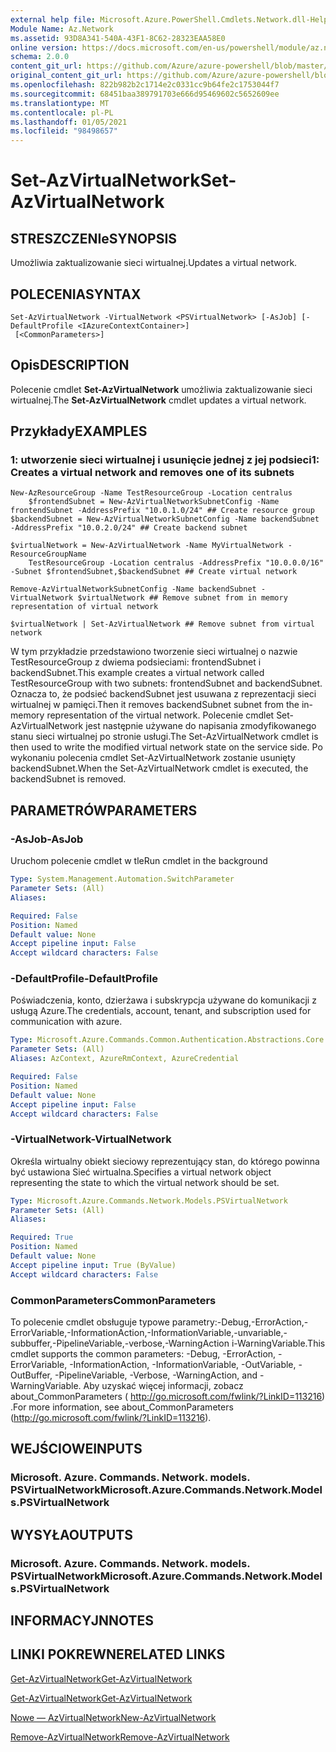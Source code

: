 ```yaml
---
external help file: Microsoft.Azure.PowerShell.Cmdlets.Network.dll-Help.xml
Module Name: Az.Network
ms.assetid: 93D8A341-540A-43F1-8C62-28323EAA58E0
online version: https://docs.microsoft.com/en-us/powershell/module/az.network/set-azvirtualnetwork
schema: 2.0.0
content_git_url: https://github.com/Azure/azure-powershell/blob/master/src/Network/Network/help/Set-AzVirtualNetwork.md
original_content_git_url: https://github.com/Azure/azure-powershell/blob/master/src/Network/Network/help/Set-AzVirtualNetwork.md
ms.openlocfilehash: 822b982b2c1714e2c0331cc9b64fe2c1753044f7
ms.sourcegitcommit: 68451baa389791703e666d95469602c5652609ee
ms.translationtype: MT
ms.contentlocale: pl-PL
ms.lasthandoff: 01/05/2021
ms.locfileid: "98498657"
---
```

# <span data-ttu-id="abec3-101">Set-AzVirtualNetwork</span><span class="sxs-lookup"><span data-stu-id="abec3-101">Set-AzVirtualNetwork</span></span>

## <span data-ttu-id="abec3-102">STRESZCZENIe</span><span class="sxs-lookup"><span data-stu-id="abec3-102">SYNOPSIS</span></span>
<span data-ttu-id="abec3-103">Umożliwia zaktualizowanie sieci wirtualnej.</span><span class="sxs-lookup"><span data-stu-id="abec3-103">Updates a virtual network.</span></span>

## <span data-ttu-id="abec3-104">POLECENIA</span><span class="sxs-lookup"><span data-stu-id="abec3-104">SYNTAX</span></span>

```
Set-AzVirtualNetwork -VirtualNetwork <PSVirtualNetwork> [-AsJob] [-DefaultProfile <IAzureContextContainer>]
 [<CommonParameters>]
```

## <span data-ttu-id="abec3-105">Opis</span><span class="sxs-lookup"><span data-stu-id="abec3-105">DESCRIPTION</span></span>
<span data-ttu-id="abec3-106">Polecenie cmdlet **Set-AzVirtualNetwork** umożliwia zaktualizowanie sieci wirtualnej.</span><span class="sxs-lookup"><span data-stu-id="abec3-106">The **Set-AzVirtualNetwork** cmdlet updates a virtual network.</span></span>

## <span data-ttu-id="abec3-107">Przykłady</span><span class="sxs-lookup"><span data-stu-id="abec3-107">EXAMPLES</span></span>

### <span data-ttu-id="abec3-108">1: utworzenie sieci wirtualnej i usunięcie jednej z jej podsieci</span><span class="sxs-lookup"><span data-stu-id="abec3-108">1: Creates a virtual network and removes one of its subnets</span></span>
```
New-AzResourceGroup -Name TestResourceGroup -Location centralus
    $frontendSubnet = New-AzVirtualNetworkSubnetConfig -Name frontendSubnet -AddressPrefix "10.0.1.0/24" ## Create resource group
$backendSubnet = New-AzVirtualNetworkSubnetConfig -Name backendSubnet -AddressPrefix "10.0.2.0/24" ## Create backend subnet

$virtualNetwork = New-AzVirtualNetwork -Name MyVirtualNetwork -ResourceGroupName 
    TestResourceGroup -Location centralus -AddressPrefix "10.0.0.0/16" -Subnet $frontendSubnet,$backendSubnet ## Create virtual network

Remove-AzVirtualNetworkSubnetConfig -Name backendSubnet -VirtualNetwork $virtualNetwork ## Remove subnet from in memory representation of virtual network

$virtualNetwork | Set-AzVirtualNetwork ## Remove subnet from virtual network
```

<span data-ttu-id="abec3-109">W tym przykładzie przedstawiono tworzenie sieci wirtualnej o nazwie TestResourceGroup z dwiema podsieciami: frontendSubnet i backendSubnet.</span><span class="sxs-lookup"><span data-stu-id="abec3-109">This example creates a virtual network called TestResourceGroup with two subnets: frontendSubnet and backendSubnet.</span></span> <span data-ttu-id="abec3-110">Oznacza to, że podsieć backendSubnet jest usuwana z reprezentacji sieci wirtualnej w pamięci.</span><span class="sxs-lookup"><span data-stu-id="abec3-110">Then it removes backendSubnet subnet from the in-memory representation of the virtual network.</span></span> <span data-ttu-id="abec3-111">Polecenie cmdlet Set-AzVirtualNetwork jest następnie używane do napisania zmodyfikowanego stanu sieci wirtualnej po stronie usługi.</span><span class="sxs-lookup"><span data-stu-id="abec3-111">The Set-AzVirtualNetwork cmdlet is then used to write the modified virtual network state on the service side.</span></span> <span data-ttu-id="abec3-112">Po wykonaniu polecenia cmdlet Set-AzVirtualNetwork zostanie usunięty backendSubnet.</span><span class="sxs-lookup"><span data-stu-id="abec3-112">When the Set-AzVirtualNetwork cmdlet is executed, the backendSubnet is removed.</span></span>

## <span data-ttu-id="abec3-113">PARAMETRÓW</span><span class="sxs-lookup"><span data-stu-id="abec3-113">PARAMETERS</span></span>

### <span data-ttu-id="abec3-114">-AsJob</span><span class="sxs-lookup"><span data-stu-id="abec3-114">-AsJob</span></span>
<span data-ttu-id="abec3-115">Uruchom polecenie cmdlet w tle</span><span class="sxs-lookup"><span data-stu-id="abec3-115">Run cmdlet in the background</span></span>

```yaml
Type: System.Management.Automation.SwitchParameter
Parameter Sets: (All)
Aliases:

Required: False
Position: Named
Default value: None
Accept pipeline input: False
Accept wildcard characters: False
```

### <span data-ttu-id="abec3-116">-DefaultProfile</span><span class="sxs-lookup"><span data-stu-id="abec3-116">-DefaultProfile</span></span>
<span data-ttu-id="abec3-117">Poświadczenia, konto, dzierżawa i subskrypcja używane do komunikacji z usługą Azure.</span><span class="sxs-lookup"><span data-stu-id="abec3-117">The credentials, account, tenant, and subscription used for communication with azure.</span></span>

```yaml
Type: Microsoft.Azure.Commands.Common.Authentication.Abstractions.Core.IAzureContextContainer
Parameter Sets: (All)
Aliases: AzContext, AzureRmContext, AzureCredential

Required: False
Position: Named
Default value: None
Accept pipeline input: False
Accept wildcard characters: False
```

### <span data-ttu-id="abec3-118">-VirtualNetwork</span><span class="sxs-lookup"><span data-stu-id="abec3-118">-VirtualNetwork</span></span>
<span data-ttu-id="abec3-119">Określa wirtualny obiekt sieciowy reprezentujący stan, do którego powinna być ustawiona Sieć wirtualna.</span><span class="sxs-lookup"><span data-stu-id="abec3-119">Specifies a virtual network object representing the state to which the virtual network should be set.</span></span>

```yaml
Type: Microsoft.Azure.Commands.Network.Models.PSVirtualNetwork
Parameter Sets: (All)
Aliases:

Required: True
Position: Named
Default value: None
Accept pipeline input: True (ByValue)
Accept wildcard characters: False
```

### <span data-ttu-id="abec3-120">CommonParameters</span><span class="sxs-lookup"><span data-stu-id="abec3-120">CommonParameters</span></span>
<span data-ttu-id="abec3-121">To polecenie cmdlet obsługuje typowe parametry:-Debug,-ErrorAction,-ErrorVariable,-InformationAction,-InformationVariable,-unvariable,-subbuffer,-PipelineVariable,-verbose,-WarningAction i-WarningVariable.</span><span class="sxs-lookup"><span data-stu-id="abec3-121">This cmdlet supports the common parameters: -Debug, -ErrorAction, -ErrorVariable, -InformationAction, -InformationVariable, -OutVariable, -OutBuffer, -PipelineVariable, -Verbose, -WarningAction, and -WarningVariable.</span></span> <span data-ttu-id="abec3-122">Aby uzyskać więcej informacji, zobacz about_CommonParameters ( http://go.microsoft.com/fwlink/?LinkID=113216) .</span><span class="sxs-lookup"><span data-stu-id="abec3-122">For more information, see about_CommonParameters (http://go.microsoft.com/fwlink/?LinkID=113216).</span></span>

## <span data-ttu-id="abec3-123">WEJŚCIOWE</span><span class="sxs-lookup"><span data-stu-id="abec3-123">INPUTS</span></span>

### <span data-ttu-id="abec3-124">Microsoft. Azure. Commands. Network. models. PSVirtualNetwork</span><span class="sxs-lookup"><span data-stu-id="abec3-124">Microsoft.Azure.Commands.Network.Models.PSVirtualNetwork</span></span>

## <span data-ttu-id="abec3-125">WYSYŁA</span><span class="sxs-lookup"><span data-stu-id="abec3-125">OUTPUTS</span></span>

### <span data-ttu-id="abec3-126">Microsoft. Azure. Commands. Network. models. PSVirtualNetwork</span><span class="sxs-lookup"><span data-stu-id="abec3-126">Microsoft.Azure.Commands.Network.Models.PSVirtualNetwork</span></span>

## <span data-ttu-id="abec3-127">INFORMACYJN</span><span class="sxs-lookup"><span data-stu-id="abec3-127">NOTES</span></span>

## <span data-ttu-id="abec3-128">LINKI POKREWNE</span><span class="sxs-lookup"><span data-stu-id="abec3-128">RELATED LINKS</span></span>

[<span data-ttu-id="abec3-129">Get-AzVirtualNetwork</span><span class="sxs-lookup"><span data-stu-id="abec3-129">Get-AzVirtualNetwork</span></span>](./Get-AzVirtualNetwork.md)

[<span data-ttu-id="abec3-130">Get-AzVirtualNetwork</span><span class="sxs-lookup"><span data-stu-id="abec3-130">Get-AzVirtualNetwork</span></span>](./Get-AzVirtualNetwork.md)

[<span data-ttu-id="abec3-131">Nowe — AzVirtualNetwork</span><span class="sxs-lookup"><span data-stu-id="abec3-131">New-AzVirtualNetwork</span></span>](./New-AzVirtualNetwork.md)

[<span data-ttu-id="abec3-132">Remove-AzVirtualNetwork</span><span class="sxs-lookup"><span data-stu-id="abec3-132">Remove-AzVirtualNetwork</span></span>](./Remove-AzVirtualNetwork.md)


